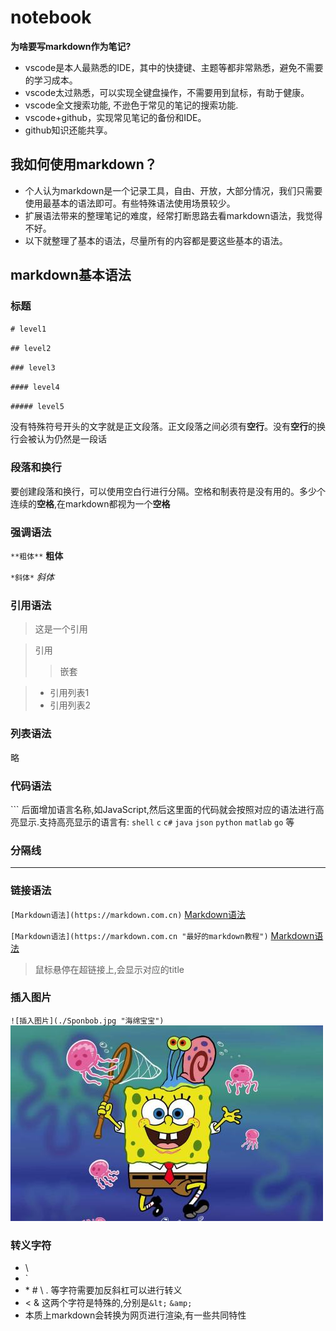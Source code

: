 # notebook

**为啥要写markdown作为笔记?**
- vscode是本人最熟悉的IDE，其中的快捷键、主题等都非常熟悉，避免不需要的学习成本。
- vscode太过熟悉，可以实现全键盘操作，不需要用到鼠标，有助于健康。
- vscode全文搜索功能, 不逊色于常见的笔记的搜索功能.
- vscode+github，实现常见笔记的备份和IDE。
- github知识还能共享。 

## 我如何使用markdown？
- 个人认为markdown是一个记录工具，自由、开放，大部分情况，我们只需要使用最基本的语法即可。有些特殊语法使用场景较少。
- 扩展语法带来的整理笔记的难度，经常打断思路去看markdown语法，我觉得不好。
- 以下就整理了基本的语法，尽量所有的内容都是要这些基本的语法。

## markdown基本语法

### 标题

`# level1` 

`## level2`

`### level3`

`#### level4`

`##### level5`

没有特殊符号开头的文字就是正文段落。正文段落之间必须有**空行**。没有**空行**的换行会被认为仍然是一段话

### 段落和换行

要创建段落和换行，可以使用空白行进行分隔。空格和制表符是没有用的。多少个连续的**空格**,在markdown都视为一个**空格**

### 强调语法

`**粗体**` **粗体**

`*斜体*` *斜体*

### 引用语法

>这是一个引用

>引用
>> 嵌套

>- 引用列表1
>- 引用列表2

### 列表语法

略

### 代码语法

\`\`\` 后面增加语言名称,如JavaScript,然后这里面的代码就会按照对应的语法进行高亮显示.支持高亮显示的语言有:
`shell` `c` `c#` `java` `json` `python` `matlab` `go` 等

### 分隔线

---

### 链接语法

`[Markdown语法](https://markdown.com.cn)` [Markdown语法](https://markdown.com.cn)

`[Markdown语法](https://markdown.com.cn "最好的markdown教程")` [Markdown语法](https://markdown.com.cn "最好的markdown教程")

>鼠标悬停在超链接上,会显示对应的title

### 插入图片

`![插入图片](./Sponbob.jpg "海绵宝宝")` ![插入图片](./Sponbob.jpg "海绵宝宝")

### 转义字符
- \\ 
- \`
- \* \# \\ \. 等字符需要加反斜杠可以进行转义
- &lt; &amp; 这两个字符是特殊的,分别是`&lt;` `&amp;`
- 本质上markdown会转换为网页进行渲染,有一些共同特性





